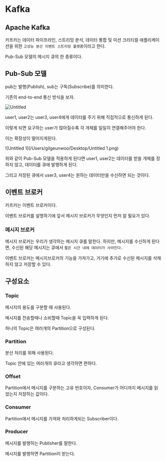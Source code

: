 # Kafka

## Apache Kafka

카프카는 데이터 파이프라인, 스트리밍 분석, 데이터 통합 및 미션 크리티컬 애플리케이션을 위한 `고성능 분산 이벤트 스트리밍 플랫폼`이라고 한다. 

Pub-Sub 모델의 메시지 큐의 한 종류이다.

## Pub-Sub 모델

pub는 발행(Publish), sub는 구독(Subscribe)를 의미한다.

기존의 end-to-end 통신 방식을 보자.

![Untitled](/Users/gilgeunwoo/Desktop/Untitled.png)



user1, user2는 user3, user4에게 데이터를 주기 위해 직접적으로 통신하게 된다.

이렇게 되면 요구하는 user가 많아질수록 각 개체를 일일히 연결해주어야 한다.

이는 확장성이 떨어지게된다.

![Untitled 1](/Users/gilgeunwoo/Desktop/Untitled 1.png)

위와 같이 Pub-Sub 모델을 적용하게 된다면 
user1, user2는 데이터를 받을 개체를 정하지 않고, 데이터를 큐에 발행하게 된다.

그리고 저장된 큐에서 user3, user4는 원하는 데이터만을 수신하면 되는 것이다.

## 이벤트 브로커

카프카는 이벤트 브로커이다. 

이벤트 브로커를 설명하기에 앞서 메시지 브로커가 무엇인지 먼저 알 필요가 있다.

### 메시지 브로커

메시지 브로커는 우리가 생각하는 메시지 큐를 말한다. 하지만, 메시지를 수신하게 된다면,
수신된 해당 메시지는 큐에서 `짧은 시간 내에 데이터가 사라진다.`

이벤트 브로커는 메시지브로커의 기능을 가져가고, 거기에 추가로 수신된 메시지를 삭제하지 않고 저장할 수 있다. 

## 구성요소

### Topic

메시지의 용도를 구분할 때 사용된다.

메시지를 전송할때나 소비할때 Topic을 꼭 입력하게 된다.

하나의 Topic은 여러개의 Partition으로 구성된다.

### Partition

분산 처리를 위해 사용된다.

Topic 안에 있는 여러개의 큐라고 생각하면 편하다.

### Offset

Partition에서 메시지를 구분하는 고유 번호이자, 
Consumer가 어디까지 메시지를 읽었는지 저장하는 값이다.

### Consumer

Partition에서 메시지를 가져와 처리하게되는 Subscriber이다.

### **Producer**

메시지를 발행하는 Publisher를 말한다.

메시지를 발행하면 Partition이 받는다.